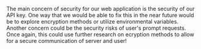 The main concern of security for our web application is the security of our API key. 
One way that we would be able to fix this in the near future would be to explore encryption methods
or utilize environmental variables. Another concern could be the security risks of user's prompt requests.
Once again, this could use further research on ecryption methods to allow for a secure communication of server and user!
